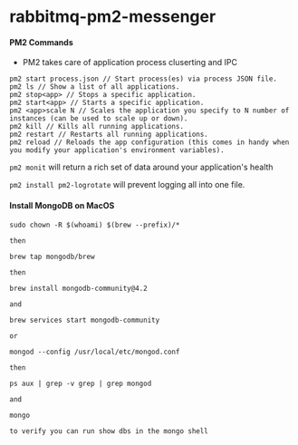 # rabbitmq-pm2-messenger





#### PM2 Commands
- PM2 takes care of application process cluserting and IPC
```
pm2 start process.json // Start process(es) via process JSON file.
pm2 ls // Show a list of all applications.
pm2 stop<app> // Stops a specific application.
pm2 start<app> // Starts a specific application.
pm2 <app>scale N // Scales the application you specify to N number of instances (can be used to scale up or down).
pm2 kill // Kills all running applications.
pm2 restart // Restarts all running applications.
pm2 reload // Reloads the app configuration (this comes in handy when you modify your application's environment variables).
```
`pm2 monit` will return a rich set of data around your application's health

`pm2 install pm2-logrotate` will prevent logging all into one file. 


#### Install MongoDB on MacOS
```
sudo chown -R $(whoami) $(brew --prefix)/*

then

brew tap mongodb/brew

then

brew install mongodb-community@4.2

and

brew services start mongodb-community

or

mongod --config /usr/local/etc/mongod.conf

then

ps aux | grep -v grep | grep mongod

and

mongo

to verify you can run show dbs in the mongo shell
```
